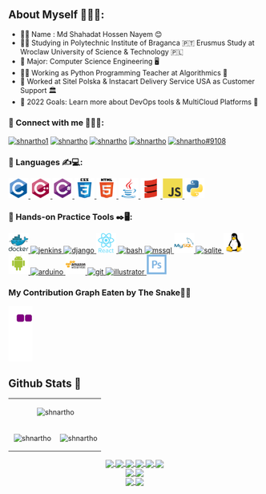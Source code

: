 
## About Myself 👨‍💻😊:
- 👨‍🎓 Name : Md Shahadat Hossen Nayem 😊
- 👨‍🎓 Studying in Polytechnic Institute of Braganca 🇵🇹 Erusmus Study at Wroclaw University of Science & Technology 🇵🇱
- 📗 Major: Computer Science Engineering 🖥️
- 👨‍🏫 Working as Python Programming Teacher at Algorithmics 🔢
- 👷 Worked at Sitel Polska & Instacart Delivery Service USA as Customer Support 🏛️
- 📆 2022 Goals: Learn more about DevOps tools & MultiCloud Platforms 🎯

### 🔴 Connect with me :telescope:👨‍🎓:
<p align="left">
<a href="https://twitter.com/shnartho1" target="blank"><img align="center" src="https://raw.githubusercontent.com/rahuldkjain/github-profile-readme-generator/master/src/images/icons/Social/twitter.svg" alt="shnartho1" height="30" width="40" /></a>
<a href="https://linkedin.com/in/shnartho" target="blank"><img align="center" src="https://raw.githubusercontent.com/rahuldkjain/github-profile-readme-generator/master/src/images/icons/Social/linked-in-alt.svg" alt="shnartho" height="30" width="40" /></a>
<a href="https://fb.com/shnartho" target="blank"><img align="center" src="https://raw.githubusercontent.com/rahuldkjain/github-profile-readme-generator/master/src/images/icons/Social/facebook.svg" alt="shnartho" height="30" width="40" /></a>
<a href="https://instagram.com/shnartho" target="blank"><img align="center" src="https://raw.githubusercontent.com/rahuldkjain/github-profile-readme-generator/master/src/images/icons/Social/instagram.svg" alt="shnartho" height="30" width="40" /></a>
<a href="https://discord.gg/shnartho#9108" target="blank"><img align="center" src="https://raw.githubusercontent.com/rahuldkjain/github-profile-readme-generator/master/src/images/icons/Social/discord.svg" alt="shnartho#9108" height="30" width="40" /></a>
</p>

### 🔴 Languages ✍️💻:

<p align="left"> <a href="https://www.cprogramming.com/" target="_blank" rel="noreferrer"> <img src="https://raw.githubusercontent.com/devicons/devicon/master/icons/c/c-original.svg" alt="c" width="40" height="40"/> </a> <a href="https://www.w3schools.com/cpp/" target="_blank" rel="noreferrer"> <img src="https://raw.githubusercontent.com/devicons/devicon/master/icons/cplusplus/cplusplus-original.svg" alt="cplusplus" width="40" height="40"/> </a><a href="https://www.w3schools.com/cs/" target="_blank" rel="noreferrer"> <img src="https://raw.githubusercontent.com/devicons/devicon/master/icons/csharp/csharp-original.svg" alt="csharp" width="40" height="40"/> </a> <a href="https://www.w3schools.com/css/" target="_blank" rel="noreferrer"> <img src="https://raw.githubusercontent.com/devicons/devicon/master/icons/css3/css3-original-wordmark.svg" alt="css3" width="40" height="40"/> </a> <a href="https://www.w3.org/html/" target="_blank" rel="noreferrer"> <img src="https://raw.githubusercontent.com/devicons/devicon/master/icons/html5/html5-original-wordmark.svg" alt="html5" width="40" height="40"/> </a> <a href="https://www.java.com" target="_blank" rel="noreferrer"> <img src="https://raw.githubusercontent.com/devicons/devicon/master/icons/java/java-original.svg" alt="java" width="40" height="40"/> </a>  <a href="https://www.scala-lang.org" target="_blank" rel="noreferrer"> <img src="https://raw.githubusercontent.com/devicons/devicon/master/icons/scala/scala-original.svg" alt="scala" width="40" height="40"/> </a><a href="https://developer.mozilla.org/en-US/docs/Web/JavaScript" target="_blank" rel="noreferrer"> <img src="https://raw.githubusercontent.com/devicons/devicon/master/icons/javascript/javascript-original.svg" alt="javascript" width="40" height="40"/> </a> <a href="https://www.python.org" target="_blank" rel="noreferrer"> <img src="https://raw.githubusercontent.com/devicons/devicon/master/icons/python/python-original.svg" alt="python" width="40" height="40"/> </a> </p>


### 🔴 Hands-on Practice Tools :black_nib:🖥️: 
<p align="left"> <a href="https://www.docker.com/" target="_blank" rel="noreferrer"> <img src="https://raw.githubusercontent.com/devicons/devicon/master/icons/docker/docker-original-wordmark.svg" alt="docker" width="40" height="40"/> </a> <a href="https://www.jenkins.io" target="_blank" rel="noreferrer"> <img src="https://www.vectorlogo.zone/logos/jenkins/jenkins-icon.svg" alt="jenkins" width="40" height="40"/> </a><a href="https://www.djangoproject.com/" target="_blank" rel="noreferrer"> <img src="https://svgshare.com/i/fu4.svg" alt="django" width="40" height="40"/> </a> <a href="https://reactjs.org/" target="_blank" rel="noreferrer"> <img src="https://raw.githubusercontent.com/devicons/devicon/master/icons/react/react-original-wordmark.svg" alt="react" width="40" height="40"/> </a><a href="https://www.gnu.org/software/bash/" target="_blank" rel="noreferrer"> <img src="https://www.vectorlogo.zone/logos/gnu_bash/gnu_bash-icon.svg" alt="bash" width="40" height="40"/> </a> <a href="https://www.microsoft.com/en-us/sql-server" target="_blank" rel="noreferrer"> <img src="https://www.svgrepo.com/show/303229/microsoft-sql-server-logo.svg" alt="mssql" width="40" height="40"/> </a> <a href="https://www.mysql.com/" target="_blank" rel="noreferrer"> <img src="https://raw.githubusercontent.com/devicons/devicon/master/icons/mysql/mysql-original-wordmark.svg" alt="mysql" width="40" height="40"/> </a>  <a href="https://www.sqlite.org/" target="_blank" rel="noreferrer"> <img src="https://www.vectorlogo.zone/logos/sqlite/sqlite-icon.svg" alt="sqlite" width="40" height="40"/> </a> <a href="https://www.linux.org/" target="_blank" rel="noreferrer"> <img src="https://raw.githubusercontent.com/devicons/devicon/master/icons/linux/linux-original.svg" alt="linux" width="40" height="40"/> </a> <a href="https://developer.android.com" target="_blank" rel="noreferrer"> <img src="https://raw.githubusercontent.com/devicons/devicon/master/icons/android/android-original-wordmark.svg" alt="android" width="40" height="40"/> </a> <a href="https://www.arduino.cc/" target="_blank" rel="noreferrer"> <img src="https://cdn.worldvectorlogo.com/logos/arduino-1.svg" alt="arduino" width="40" height="40"/> </a> <a href="https://aws.amazon.com" target="_blank" rel="noreferrer"> <img src="https://raw.githubusercontent.com/devicons/devicon/master/icons/amazonwebservices/amazonwebservices-original-wordmark.svg" alt="aws" width="40" height="40"/> </a> <a href="https://git-scm.com/" target="_blank" rel="noreferrer"> <img src="https://www.vectorlogo.zone/logos/git-scm/git-scm-icon.svg" alt="git" width="40" height="40"/> </a> <a href="https://www.adobe.com/in/products/illustrator.html" target="_blank" rel="noreferrer"> <img src="https://www.vectorlogo.zone/logos/adobe_illustrator/adobe_illustrator-icon.svg" alt="illustrator" width="40" height="40"/> </a>    <a href="https://www.photoshop.com/en" target="_blank" rel="noreferrer"> <img src="https://raw.githubusercontent.com/devicons/devicon/master/icons/photoshop/photoshop-line.svg" alt="photoshop" width="40" height="40"/> </a></p>
<h3>My Contribution Graph Eaten by The Snake🐍😆</h3>
<img src="https://github.com/shnartho/shnartho/blob/output/github-contribution-grid-snake.gif"/>


## Github Stats 📗
<table>
   <tr>
    <td colspan="2" align="center"><p>&nbsp;<img align="center" src="https://github-readme-stats.vercel.app/api/top-langs/?username=shnartho&hide=java,cmake,makefile&layout=compact&theme=vue&langs_count=10" alt="shnartho" /></pr></td>
  </tr>
  <tr>
    <td align="center"><p>&nbsp;<img align="center" src="https://github-readme-stats.vercel.app/api?username=shnartho&theme=chartreuse-dark&show_icons=true&locale=en" alt="shnartho" /></p></td>
    <td align="center"><p>&nbsp;<img align="center" src="https://github-readme-streak-stats.herokuapp.com/?user=shnartho&theme=great-gatsby" alt="shnartho" /></p></td>
  </tr>
 
</table>

<p align="center">
 <a href="https://github.com/shnartho/Full-Stack-eCommerce-Website">
  <img align="center" src="https://github-readme-stats.vercel.app/api/pin/?username=shnartho&repo=Full-Stack-eCommerce-Website&theme=dark" />
</a>
  <a href="https://github.com/shnartho/Python-Scripting">
  <img align="center" src="https://github-readme-stats.vercel.app/api/pin/?username=shnartho&repo=Python-Scripting&theme=dark" />
</a>
<a href="https://github.com/shnartho/Distributed-Computer-Systems">
  <img align="center" src="https://github-readme-stats.vercel.app/api/pin/?username=shnartho&repo=Distributed-Computer-Systems&theme=slateorange" />
</a>
 <a href="https://github.com/shnartho/Programming-Multimedia-Applications">
  <img align="center" src="https://github-readme-stats.vercel.app/api/pin/?username=shnartho&repo=Programming-Multimedia-Applications&theme=slateorange" />
</a>
<a href="https://github.com/shnartho/Linux-Server-Administration">
  <img align="center" src="https://github-readme-stats.vercel.app/api/pin/?username=shnartho&repo=Linux-Server-Administration&theme=midnight-purple" />
</a>
   <a href="https://github.com/shnartho/Programming-In-Scala">
  <img align="center" src="https://github-readme-stats.vercel.app/api/pin/?username=shnartho&repo=Programming-In-Scala&theme=midnight-purple" />
</a>
<br>
<a href="https://github.com/shnartho/Database-Project-University">
  <img align="center" src="https://github-readme-stats.vercel.app/api/pin/?username=shnartho&repo=Database-Project-University&theme=slateorange" />
</a>
 <a href="https://github.com/shnartho/Programming-Paradigms">
  <img align="center" src="https://github-readme-stats.vercel.app/api/pin/?username=shnartho&repo=Programming-Paradigms&theme=slateorange" />
</a>

<br>
<a href="https://github.com/shnartho/Blockchain-Project">
  <img align="center" src="https://github-readme-stats.vercel.app/api/pin/?username=shnartho&repo=Blockchain-Project&theme=dark" />
</a>
<a href="https://github.com/shnartho/Android-App-Development">
  <img align="center" src="https://github-readme-stats.vercel.app/api/pin/?username=shnartho&repo=Android-App-Development&theme=dark" />
</a>

<br>
</p>


